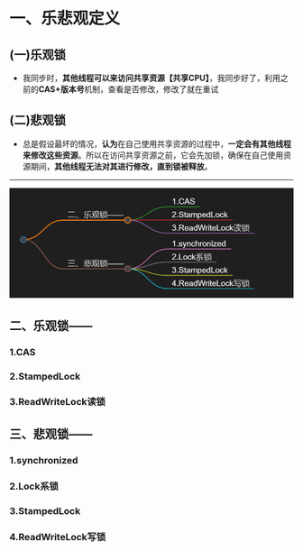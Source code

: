 # 一、乐悲观定义
## (一)乐观锁

- 我同步时，**其他线程可以来访问共享资源【共享CPU】**，我同步好了，利用之前的**CAS+版本号**机制，查看是否修改，修改了就在重试

## (二)悲观锁
- 总是假设最坏的情况，**认为**在自己使用共享资源的过程中，**一定会有其他线程来修改这些资源**。所以在访问共享资源之前，它会先加锁，确保在自己使用资源期间，**其他线程无法对其进行修改，直到锁被释放**。

---
![alt text](../../../../../img/锁的分类/按乐悲观锁分.png)

## 二、乐观锁——
### 1.CAS

### 2.StampedLock

### 3.ReadWriteLock读锁

## 三、悲观锁——
### 1.synchronized

### 2.Lock系锁

### 3.StampedLock

### 4.ReadWriteLock写锁



